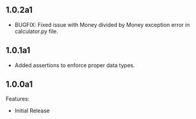 ## 1.0.2a1

  - BUGFIX: Fixed issue with Money divided by Money exception error in calculator.py file.


## 1.0.1a1

  - Added assertions to enforce proper data types.

## 1.0.0a1

Features:

  - Initial Release
